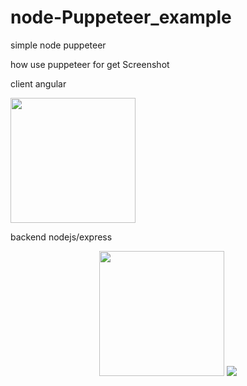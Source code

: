 # node-Puppeteer_example

simple node puppeteer 

how use puppeteer for get Screenshot 

client angular 

<img src="https://upload.wikimedia.org/wikipedia/commons/thumb/c/cf/Angular_full_color_logo.svg/500px-Angular_full_color_logo.svg.png" width="200" />

backend nodejs/express
<p align="center" >
<img src="https://upload.wikimedia.org/wikipedia/commons/thumb/d/d9/Node.js_logo.svg/440px-Node.js_logo.svg.png"  width="200"/>
<img src="https://upload.wikimedia.org/wikipedia/commons/thumb/6/64/Expressjs.png/440px-Expressjs.png" width="width="170" />
                                                                                                                         </p>
